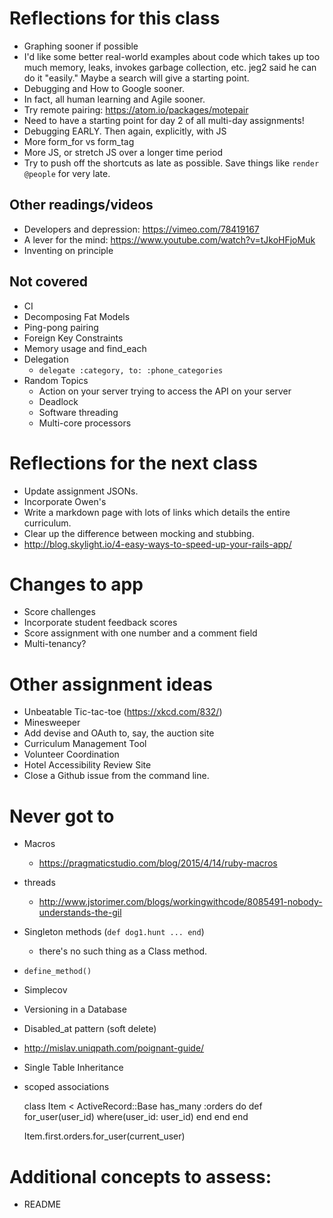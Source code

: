 # Reflections for this class

* Graphing sooner if possible
* I'd like some better real-world examples about code which takes up too much memory, leaks, invokes garbage collection, etc.  jeg2 said he can do it "easily."  Maybe a search will give a starting point.
* Debugging and How to Google sooner.
* In fact, all human learning and Agile sooner.
* Try remote pairing: https://atom.io/packages/motepair
* Need to have a starting point for day 2 of all multi-day assignments!
* Debugging EARLY.  Then again, explicitly, with JS
* More form_for vs form_tag
* More JS, or stretch JS over a longer time period
* Try to push off the shortcuts as late as possible. Save things like `render @people` for very late.

## Other readings/videos

* Developers and depression: https://vimeo.com/78419167
* A lever for the mind: https://www.youtube.com/watch?v=tJkoHFjoMuk
* Inventing on principle

## Not covered

* CI
* Decomposing Fat Models
* Ping-pong pairing
* Foreign Key Constraints
* Memory usage and find_each
* Delegation
  * `delegate :category, to: :phone_categories`
* Random Topics
  * Action on your server trying to access the API on your server
  * Deadlock
  * Software threading
  * Multi-core processors

# Reflections for the next class

* Update assignment JSONs.
* Incorporate Owen's
* Write a markdown page with lots of links which details the entire curriculum.
* Clear up the difference between mocking and stubbing.
* http://blog.skylight.io/4-easy-ways-to-speed-up-your-rails-app/

# Changes to app

* Score challenges
* Incorporate student feedback scores
* Score assignment with one number and a comment field
* Multi-tenancy?

# Other assignment ideas

* Unbeatable Tic-tac-toe (https://xkcd.com/832/)
* Minesweeper
* Add devise and OAuth to, say, the auction site
* Curriculum Management Tool
* Volunteer Coordination
* Hotel Accessibility Review Site
* Close a Github issue from the command line.

# Never got to

* Macros
  * https://pragmaticstudio.com/blog/2015/4/14/ruby-macros
* threads
  * http://www.jstorimer.com/blogs/workingwithcode/8085491-nobody-understands-the-gil
* Singleton methods (`def dog1.hunt ... end`)
  * there's no such thing as a Class method.
* `define_method()`
* Simplecov
* Versioning in a Database
* Disabled_at pattern (soft delete)
* http://mislav.uniqpath.com/poignant-guide/
* Single Table Inheritance
* scoped associations

    class Item < ActiveRecord::Base
      has_many :orders do
        def for_user(user_id)
          where(user_id: user_id)
        end
      end
    end

    Item.first.orders.for_user(current_user)

# Additional concepts to assess:

* README
